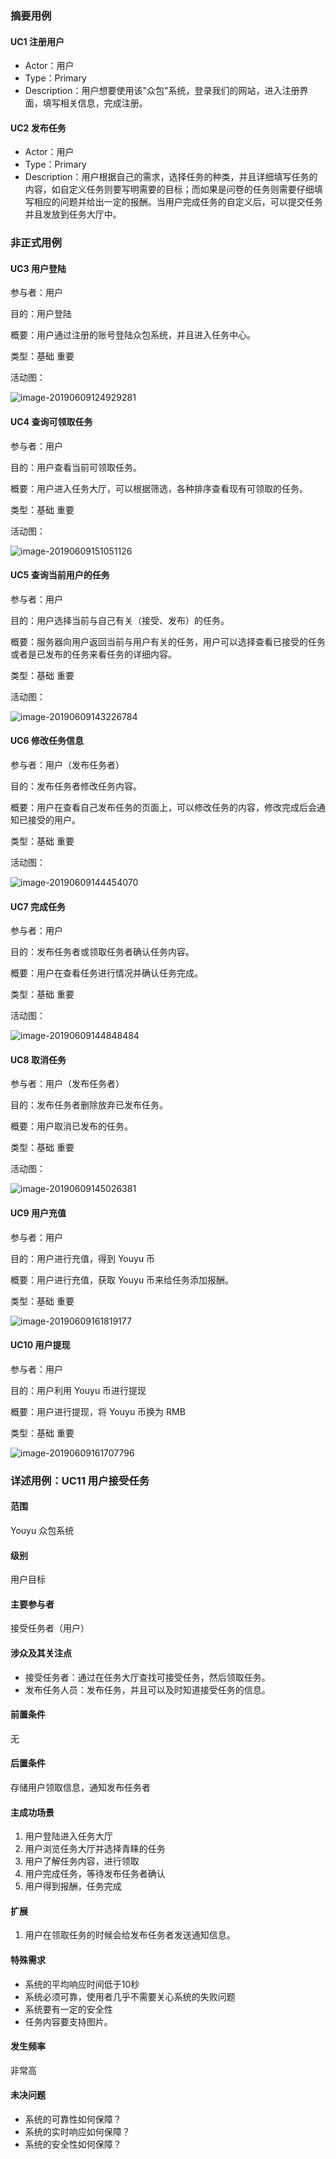 ### 摘要用例

#### UC1 注册用户

- Actor：用户
- Type：Primary
- Description：用户想要使用该"众包"系统，登录我们的网站，进入注册界面，填写相关信息，完成注册。

#### UC2 发布任务

- Actor：用户
- Type：Primary
- Description：用户根据自己的需求，选择任务的种类，并且详细填写任务的内容，如自定义任务则要写明需要的目标；而如果是问卷的任务则需要仔细填写相应的问题并给出一定的报酬。当用户完成任务的自定义后，可以提交任务并且发放到任务大厅中。

### 非正式用例

#### UC3 用户登陆

参与者：用户

目的：用户登陆

概要：用户通过注册的账号登陆众包系统，并且进入任务中心。

类型：基础 重要

活动图：

![image-20190609124929281](../assets/images/uc3.png)

#### UC4 查询可领取任务

参与者：用户

目的：用户查看当前可领取任务。

概要：用户进入任务大厅，可以根据筛选，各种排序查看现有可领取的任务。

类型：基础 重要

活动图：

![image-20190609151051126](../assets/images/uc4.png)

#### UC5 查询当前用户的任务

参与者：用户

目的：用户选择当前与自己有关（接受、发布）的任务。

概要：服务器向用户返回当前与用户有关的任务，用户可以选择查看已接受的任务或者是已发布的任务来看任务的详细内容。

类型：基础 重要

活动图：

![image-20190609143226784](../assets/images/uc5.png)

#### UC6 修改任务信息

参与者：用户（发布任务者）

目的：发布任务者修改任务内容。

概要：用户在查看自己发布任务的页面上，可以修改任务的内容，修改完成后会通知已接受的用户。

类型：基础 重要

活动图：

![image-20190609144454070](../assets/images/uc6.png)

#### UC7 完成任务

参与者：用户

目的：发布任务者或领取任务者确认任务内容。

概要：用户在查看任务进行情况并确认任务完成。

类型：基础 重要

活动图：

![image-20190609144848484](../assets/images/uc7.png)

#### UC8 取消任务

参与者：用户（发布任务者）

目的：发布任务者删除放弃已发布任务。

概要：用户取消已发布的任务。

类型：基础 重要

活动图：

 ![image-20190609145026381](../assets/images/uc8.png)

#### UC9 用户充值

参与者：用户

目的：用户进行充值，得到 Youyu 币

概要：用户进行充值，获取 Youyu 币来给任务添加报酬。

类型：基础 重要

![image-20190609161819177](../assets/images/uc9.png)

#### UC10 用户提现

参与者：用户

目的：用户利用 Youyu 币进行提现

概要：用户进行提现，将 Youyu 币换为 RMB

类型：基础 重要

![image-20190609161707796](../assets/images/uc10.png)

### 详述用例：UC11 用户接受任务

#### 范围

Youyu 众包系统

#### 级别

用户目标

#### 主要参与者

接受任务者（用户）

#### 涉众及其关注点

- 接受任务者：通过在任务大厅查找可接受任务，然后领取任务。
- 发布任务人员：发布任务，并且可以及时知道接受任务的信息。

#### 前置条件

无

#### 后置条件

存储用户领取信息，通知发布任务者

#### 主成功场景

1. 用户登陆进入任务大厅
2. 用户浏览任务大厅并选择青睐的任务
3. 用户了解任务内容，进行领取
4. 用户完成任务，等待发布任务者确认
5. 用户得到报酬，任务完成

#### 扩展

1. 用户在领取任务的时候会给发布任务者发送通知信息。

#### 特殊需求

- 系统的平均响应时间低于10秒
- 系统必须可靠，使用者几乎不需要关心系统的失败问题
- 系统要有一定的安全性
- 任务内容要支持图片。

#### 发生频率

非常高

#### 未决问题

- 系统的可靠性如何保障？
- 系统的实时响应如何保障？
- 系统的安全性如何保障？